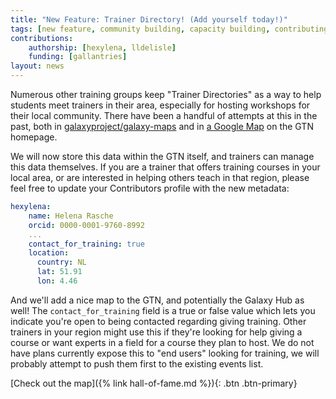 ```yaml
---
title: "New Feature: Trainer Directory! (Add yourself today!)"
tags: [new feature, community building, capacity building, contributing]
contributions:
    authorship: [hexylena, lldelisle]
    funding: [gallantries]
layout: news
---
```


Numerous other training groups keep "Trainer Directories" as a way to help students meet trainers in their area, especially for hosting workshops for their local community. There have been a handful of attempts at this in the past, both in [galaxyproject/galaxy-maps](https://github.com/galaxyproject/galaxy-maps) and in [a Google Map](https://www.google.com/maps/d/u/0/viewer?mid=1r8LJy6la-JeIrg23aZjpwVNjJDE) on the GTN homepage.

We will now store this data within the GTN itself, and trainers can manage this data themselves. If you are a trainer that offers training courses in your local area, or are interested in helping others teach in that region, please feel free to update your Contributors profile with the new metadata:

```yaml
hexylena:
    name: Helena Rasche
    orcid: 0000-0001-9760-8992
    ...
    contact_for_training: true
    location:
      country: NL
      lat: 51.91
      lon: 4.46
```

And we'll add a nice map to the GTN, and potentially the Galaxy Hub as well! The `contact_for_training` field is a true or false value which lets you indicate you're open to being contacted regarding giving training. Other trainers in your region might use this if they're looking for help giving a course or want experts in a field for a course they plan to host. We do not have plans currently expose this to "end users" looking for training, we will probably attempt to push them first to the existing events list.

[Check out the map]({% link hall-of-fame.md %}){: .btn .btn-primary}
